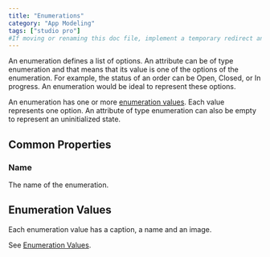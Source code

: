 ```yaml
---
title: "Enumerations"
category: "App Modeling"
tags: ["studio pro"]
#If moving or renaming this doc file, implement a temporary redirect and let the respective team know they should update the URL in the product. See Mapping to Products for more details.
---
```


An enumeration defines a list of options. An attribute can be of type enumeration and that means that its value is one of the options of the enumeration. For example, the status of an order can be Open, Closed, or In progress. An enumeration would be ideal to represent these options.

An enumeration has one or more [enumeration values](enumeration-values). Each value represents one option. An attribute of type enumeration can also be empty to represent an uninitialized state.

## Common Properties

### Name

The name of the enumeration.

## Enumeration Values

Each enumeration value has a caption, a name and an image.

See [Enumeration Values](enumeration-values).
